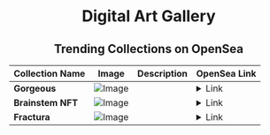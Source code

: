 <div align="center">

# Digital Art Gallery

## Trending Collections on OpenSea

| Collection Name                       | Image                                                                                     | Description                       | OpenSea Link                                                                                          |
|---------------------------------------|-------------------------------------------------------------------------------------------|-----------------------------------|--------------------------------------------------------------------------------------------------------|
| **Gorgeous** | ![Image](https://i.seadn.io/s/raw/files/68d3e3e3574884d06229a73d3fcfcd45.png?w=500&auto=format?w=200&auto=format) |  | <details><summary>Link</summary>[Gorgeous](https://opensea.io/collection/gorgeous-42)</details> |
| **Brainstem NFT** | ![Image](https://raw.seadn.io/files/fa3a92f88792a46f8e98b1c9e542af64.svg?w=200&auto=format) |  | <details><summary>Link</summary>[Brainstem NFT](https://opensea.io/collection/brainstem-nft-157)</details> |
| **Fractura** | ![Image](https://i.seadn.io/s/raw/files/8b1993ec433e8c008295877b1e98b282.png?w=500&auto=format?w=200&auto=format) |  | <details><summary>Link</summary>[Fractura](https://opensea.io/collection/fractura-1)</details> |

</div>